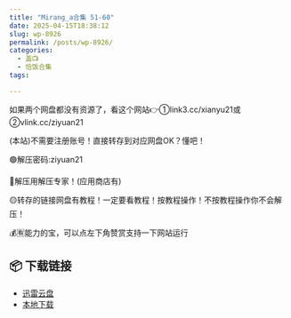 ```yaml
---
title: "Mirang_a合集 51-60"
date: 2025-04-15T18:38:12
slug: wp-8926
permalink: /posts/wp-8926/
categories:
  - 盖📺
  - 恰饭合集
tags:

---
```


如果两个网盘都没有资源了，看这个网站👉①link3.cc/xianyu21或②vlink.cc/ziyuan21

(本站)不需要注册账号！直接转存到对应网盘OK？懂吧！

🟢解压密码:ziyuan21

🔵解压用解压专家！(应用商店有)

🟡转存的链接网盘有教程！一定要看教程！按教程操作！不按教程操作你不会解压！

💰🈶能力的宝，可以点左下角赞赏支持一下网站运行

## 📦 下载链接
- [迅雷云盘](https://blziyuan21.com/pay-download/8926?key=4782b5ac67&down_id=0)
- [本地下载](https://blziyuan21.com/pay-download/8926?key=4782b5ac67&down_id=1)


